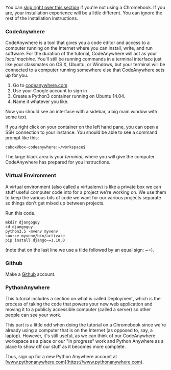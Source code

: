 You can [skip right over this section](http://tutorial.djangogirls.org/en/installation/#install-python) if you're not using a Chromebook. If you
are, your installation experience will be a little different. You can ignore the
rest of the installation instructions.

### CodeAnywhere 

CodeAnywhere is a tool that gives you a code editor and access to a computer running
on the Internet where you can install, write, and run software. For the duration
of the tutorial, CodeAnywhere will act as your _local machine_. You'll still be
running commands in a terminal interface just like your classmates on OS X,
Ubuntu, or Windows, but your terminal will be connected to a computer running
somewhere else that CodeAnywhere sets up for you.

1. Go to [codeanywhere.com](https://codeanywhere.com)
2. Use your Google account to sign in
3. Create a Python3 container running on Ubuntu 14.04.
4. Name it whatever you like.

Now you should see an interface with a sidebar, a big main window with some
text.

If you right click on your container on the left hand pane, you can open a SSH connection to your instance.  You should be able to see a command prompt like this:

`cabox@box-codeanywhere:~/workspace$`

The large black area is your _terminal_, where you will give the computer CodeAnywhere
has prepared for you instructions.

### Virtual Environment

A virtual environment (also called a virtualenv) is like a private box we can
stuff useful computer code into for a project we're working on. We use them to
keep the various bits of code we want for our various projects separate so
things don't get mixed up between projects.

Run this code.

```
mkdir djangoguy
cd djangoguy
python3.5 -mvenv myvenv
source myvenv/bin/activate
pip install django~=1.10.0
```

(note that on the last line we use a tilde followed by an equal sign: ~=).

### Github

Make a [Github](https://github.com) account.

### PythonAnywhere

This tutorial includes a section on what is called Deployment,
which is the process of taking the code that powers your new web application
and moving it to a publicly accessible computer (called a server) so other
people can see your work.

This part is a little odd when doing the tutorial on a Chromebook since we're
already using a computer that is on the Internet (as opposed to, say, a laptop).
However, it's still useful, as we can think of our CodeAnywhere workspace as a place
or our "in progress" work and Python Anywhere as a place to show off our stuff
as it becomes more complete.

Thus, sign up for a new Python Anywhere account at
[www.pythonanywhere.com](https://www.pythonanywhere.com).
